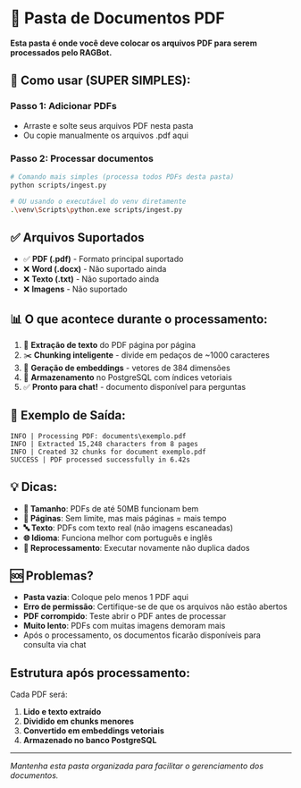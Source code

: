 # 📄 Pasta de Documentos PDF

**Esta pasta é onde você deve colocar os arquivos PDF para serem processados pelo RAGBot.**

## 🚀 Como usar (SUPER SIMPLES):

### **Passo 1: Adicionar PDFs**
- Arraste e solte seus arquivos PDF nesta pasta
- Ou copie manualmente os arquivos .pdf aqui

### **Passo 2: Processar documentos**
```bash
# Comando mais simples (processa todos PDFs desta pasta)
python scripts/ingest.py

# OU usando o executável do venv diretamente
.\venv\Scripts\python.exe scripts/ingest.py
```

## ✅ Arquivos Suportados
- ✅ **PDF (.pdf)** - Formato principal suportado
- ❌ **Word (.docx)** - Não suportado ainda
- ❌ **Texto (.txt)** - Não suportado ainda
- ❌ **Imagens** - Não suportado

## 📊 O que acontece durante o processamento:

1. 📖 **Extração de texto** do PDF página por página
2. ✂️ **Chunking inteligente** - divide em pedaços de ~1000 caracteres
3. 🧠 **Geração de embeddings** - vetores de 384 dimensões
4. 💾 **Armazenamento** no PostgreSQL com índices vetoriais
5. ✅ **Pronto para chat!** - documento disponível para perguntas

## 📝 Exemplo de Saída:
```
INFO | Processing PDF: documents\exemplo.pdf
INFO | Extracted 15,248 characters from 8 pages  
INFO | Created 32 chunks for document exemplo.pdf
SUCCESS | PDF processed successfully in 6.42s
```

## 💡 Dicas:

- **📁 Tamanho**: PDFs de até 50MB funcionam bem
- **📄 Páginas**: Sem limite, mas mais páginas = mais tempo
- **🔤 Texto**: PDFs com texto real (não imagens escaneadas)
- **🌐 Idioma**: Funciona melhor com português e inglês
- **🔄 Reprocessamento**: Executar novamente não duplica dados

## 🆘 Problemas?

- **Pasta vazia**: Coloque pelo menos 1 PDF aqui
- **Erro de permissão**: Certifique-se de que os arquivos não estão abertos
- **PDF corrompido**: Teste abrir o PDF antes de processar
- **Muito lento**: PDFs com muitas imagens demoram mais
- Após o processamento, os documentos ficarão disponíveis para consulta via chat

## Estrutura após processamento:
Cada PDF será:
1. **Lido e texto extraído**
2. **Dividido em chunks menores**
3. **Convertido em embeddings vetoriais**
4. **Armazenado no banco PostgreSQL**

---
*Mantenha esta pasta organizada para facilitar o gerenciamento dos documentos.*